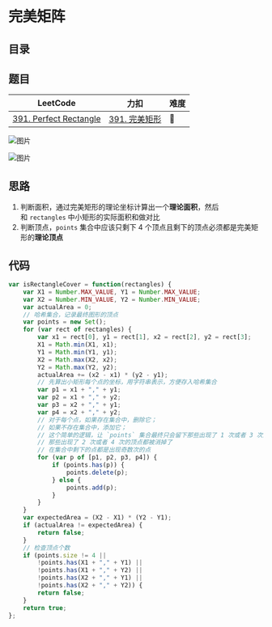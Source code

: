 
# 完美矩阵



## 目录
<!-- toc -->
 ## 题目 

|LeetCode|力扣|难度|
|---|---|---|
|[391. Perfect Rectangle](https://leetcode.com/problems/perfect-rectangle/)|[391. 完美矩形](https://leetcode.cn/problems/perfect-rectangle/)|🔴|

![图片](https://832-1310531898.cos.ap-beijing.myqcloud.com/999.%20Obsidian@832/files/20241119-7.png)

![图片](https://832-1310531898.cos.ap-beijing.myqcloud.com/999.%20Obsidian@832/files/20241119-8.png)

## 思路

1. 判断面积，通过完美矩形的理论坐标计算出一个**理论面积**，然后和 `rectangles` 中小矩形的实际面积和做对比
2. 判断顶点，`points` 集合中应该只剩下 4 个顶点且剩下的顶点必须都是完美矩形的**理论顶点**

## 代码

```javascript
var isRectangleCover = function(rectangles) {
    var X1 = Number.MAX_VALUE, Y1 = Number.MAX_VALUE;
    var X2 = Number.MIN_VALUE, Y2 = Number.MIN_VALUE;
    var actualArea = 0;
    // 哈希集合，记录最终图形的顶点
    var points = new Set();
    for (var rect of rectangles) {
        var x1 = rect[0], y1 = rect[1], x2 = rect[2], y2 = rect[3];
        X1 = Math.min(X1, x1);
        Y1 = Math.min(Y1, y1);
        X2 = Math.max(X2, x2);
        Y2 = Math.max(Y2, y2);
        actualArea += (x2 - x1) * (y2 - y1);
        // 先算出小矩形每个点的坐标，用字符串表示，方便存入哈希集合
        var p1 = x1 + "," + y1;
        var p2 = x1 + "," + y2;
        var p3 = x2 + "," + y1;
        var p4 = x2 + "," + y2;
        // 对于每个点，如果存在集合中，删除它；
        // 如果不存在集合中，添加它；
        // 这个简单的逻辑，让 `points` 集合最终只会留下那些出现了 1 次或者 3 次的顶点，
        // 那些出现了 2 次或者 4 次的顶点都被消掉了
        // 在集合中剩下的点都是出现奇数次的点
        for (var p of [p1, p2, p3, p4]) {
            if (points.has(p)) {
                points.delete(p);
            } else {
                points.add(p);
            }
        }
    }
    var expectedArea = (X2 - X1) * (Y2 - Y1);
    if (actualArea != expectedArea) {
        return false;
    }
    // 检查顶点个数
    if (points.size != 4 || 
        !points.has(X1 + "," + Y1) || 
        !points.has(X1 + "," + Y2) || 
        !points.has(X2 + "," + Y1) || 
        !points.has(X2 + "," + Y2)) {
        return false;
    }
    return true;
};
```